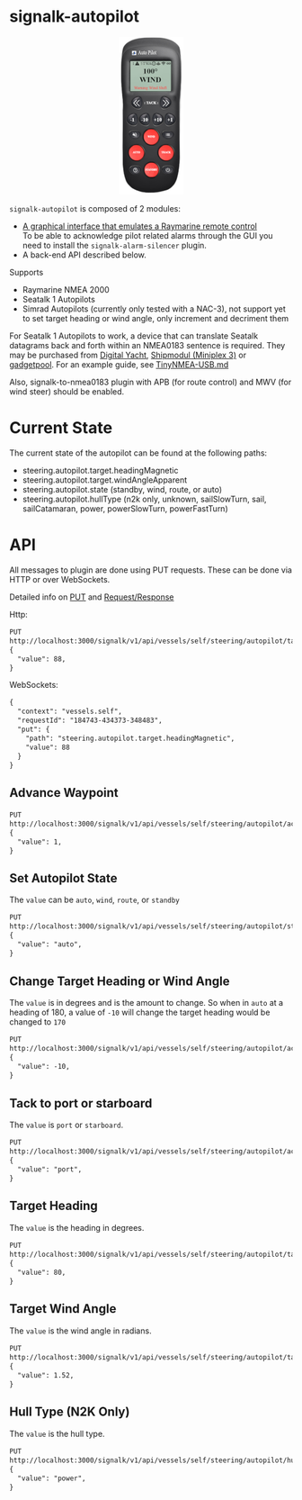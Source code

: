# signalk-autopilot

<p align="center"><img src="./small-GUI-remote.png"></p>

`signalk-autopilot` is composed of 2 modules:
- [A graphical interface that emulates a Raymarine remote control](./GUI-help.md "GUI help")  
To be able to acknowledge pilot related alarms through the GUI you need to install the `signalk-alarm-silencer` plugin.  
- A back-end API described below.

Supports 
- Raymarine NMEA 2000
- Seatalk 1 Autopilots
- Simrad Autopilots (currently only tested with a NAC-3), not support yet to set target heading or wind angle, only increment and decriment them

For Seatalk 1 Autopilots to work, a device that can translate Seatalk datagrams back and forth within an NMEA0183 sentence is required. They may be purchased from [Digital Yacht](https://digitalyachtamerica.com/product/st-nmea-usb/), [Shipmodul (Miniplex 3)](http://www.shipmodul.com/en/index.html) or [gadgetpool](http://www.gadgetpool.eu/product_info.php?products_id=54). For an example guide, see [TinyNMEA-USB.md](TinyNMEA-USB.md)

Also, signalk-to-nmea0183 plugin with APB (for route control) and MWV (for wind steer) should be enabled.

# Current State

The current state of the autopilot can be found at the following paths:

- steering.autopilot.target.headingMagnetic
- steering.autopilot.target.windAngleApparent
- steering.autopilot.state (standby, wind, route, or auto)
- steering.autopilot.hullType (n2k only, unknown, sailSlowTurn, sail, sailCatamaran, power, powerSlowTurn, powerFastTurn)

# API

All messages to plugin are done using PUT requests. These can be done via HTTP or over WebSockets.

Detailed info on [PUT](https://signalk.org/specification/1.3.0/doc/put.html) and [Request/Response](https://signalk.org/specification/1.3.0/doc/request_response.html)

Http:

```
PUT http://localhost:3000/signalk/v1/api/vessels/self/steering/autopilot/target/headingMagnetic
{
  "value": 88,
}
```

WebSockets:

```
{
  "context": "vessels.self",
  "requestId": "184743-434373-348483",
  "put": {
    "path": "steering.autopilot.target.headingMagnetic",
    "value": 88
  }
}
```


## Advance Waypoint
```
PUT http://localhost:3000/signalk/v1/api/vessels/self/steering/autopilot/actions/advanceWaypoint
{
  "value": 1,
}
```

## Set Autopilot State

The `value` can be `auto`, `wind`, `route`, or `standby`

```
PUT http://localhost:3000/signalk/v1/api/vessels/self/steering/autopilot/state
{
  "value": "auto",
}
```

## Change Target Heading or Wind Angle

The `value` is in degrees and is the amount to change. So when in `auto` at a heading of 180, a value of `-10` will change the target heading would be changed to `170`

```
PUT http://localhost:3000/signalk/v1/api/vessels/self/steering/autopilot/actions/adjustHeading
{
  "value": -10,
}
```

## Tack to port or starboard

The `value` is `port` or `starboard`.

```
PUT http://localhost:3000/signalk/v1/api/vessels/self/steering/autopilot/actions/tack
{
  "value": "port",
}
```

## Target Heading

The `value` is the heading in degrees.

```
PUT http://localhost:3000/signalk/v1/api/vessels/self/steering/autopilot/target/headingMagnetic
{
  "value": 80,
}
```

## Target Wind Angle

The `value` is the wind angle in radians.

```
PUT http://localhost:3000/signalk/v1/api/vessels/self/steering/autopilot/target/windAngleApparent
{
  "value": 1.52,
}
```

## Hull Type (N2K Only)

The `value` is the hull type.

```
PUT http://localhost:3000/signalk/v1/api/vessels/self/steering/autopilot/hullType
{
  "value": "power",
}
```

